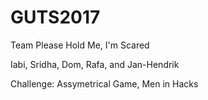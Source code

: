 # GUTS2017

Team Please Hold Me, I'm Scared

Iabi, Sridha, Dom, Rafa, and Jan-Hendrik

Challenge: Assymetrical Game, Men in Hacks
